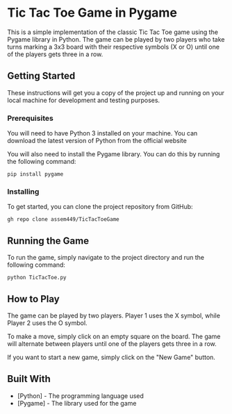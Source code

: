 

# Tic Tac Toe Game in Pygame

This is a simple implementation of the classic Tic Tac Toe game using the Pygame library in Python. The game can be played by two players who take turns marking a 3x3 board with their respective symbols (X or O) until one of the players gets three in a row.

## Getting Started

These instructions will get you a copy of the project up and running on your local machine for development and testing purposes.

### Prerequisites

You will need to have Python 3 installed on your machine. You can download the latest version of Python from the official website

You will also need to install the Pygame library. You can do this by running the following command:

```
pip install pygame
```

### Installing

To get started, you can clone the project repository from GitHub:

```
gh repo clone assem449/TicTacToeGame
```

## Running the Game

To run the game, simply navigate to the project directory and run the following command:

```
python TicTacToe.py
```

## How to Play

The game can be played by two players. Player 1 uses the X symbol, while Player 2 uses the O symbol.

To make a move, simply click on an empty square on the board. The game will alternate between players until one of the players gets three in a row.

If you want to start a new game, simply click on the "New Game" button.

## Built With

* [Python] - The programming language used
* [Pygame] - The library used for the game


